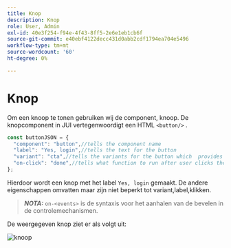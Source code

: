 ```yaml
---
title: Knop
description: Knop
role: User, Admin
exl-id: 40e3f254-f94e-4f43-8ff5-2e6e1eb1cb6f
source-git-commit: e40ebf4122decc431d0abb2cdf1794ea704e5496
workflow-type: tm+mt
source-wordcount: '60'
ht-degree: 0%

---
```


# Knop

Om een knoop te tonen gebruiken wij de component, knoop.
De knopcomponent in JUI vertegenwoordigt een HTML `<button/>` .

```js title="buttonJSON.js"
const buttonJSON = {
  "component": "button",//tells the component name
  "label": "Yes, login",//tells the text for the button
  "variant": "cta",//tells the variants for the button which  provides default styles
  "on-click": "done",//tells what function to run after user clicks the button
};
```

Hierdoor wordt een knop met het label `Yes, login` gemaakt. De andere eigenschappen omvatten maar zijn niet beperkt tot variant,label,klikken.
> **_NOTA:_** `on-<events>` is de syntaxis voor het aanhalen van de bevelen in de controlemechanismen.

De weergegeven knop ziet er als volgt uit:

![ knoop ](imgs/yes_login_button.png " Knoop ")
